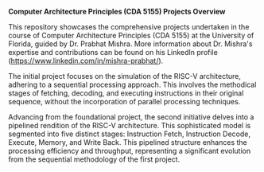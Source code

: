 __Computer Architecture Principles (CDA 5155) Projects Overview__

This repository showcases the comprehensive projects undertaken in the course of Computer Architecture Principles (CDA 5155) at the University of Florida, guided by Dr. Prabhat Mishra. More information about Dr. Mishra's expertise and contributions can be found on his LinkedIn profile (https://www.linkedin.com/in/mishra-prabhat/).

The initial project focuses on the simulation of the RISC-V architecture, adhering to a sequential processing approach. This involves the methodical stages of fetching, decoding, and executing instructions in their original sequence, without the incorporation of parallel processing techniques.

Advancing from the foundational project, the second initiative delves into a pipelined rendition of the RISC-V architecture. This sophisticated model is segmented into five distinct stages: Instruction Fetch, Instruction Decode, Execute, Memory, and Write Back. This pipelined structure enhances the processing efficiency and throughput, representing a significant evolution from the sequential methodology of the first project.

